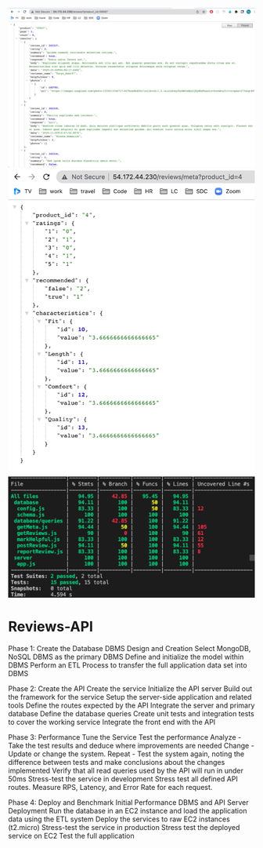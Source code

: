![Screenshot](reviews.png)
![Screenshot](meta.png)
![Screenshot](test_coverage.png)

# Reviews-API

Phase 1: Create the Database
DBMS Design and Creation
Select MongoDB, NoSQL DBMS as the primary DBMS
Define and initialize the model within DBMS
Perform an ETL Process to transfer the full application data set into DBMS

Phase 2: Create the API
Create the service
Initialize the API server
Build out the framework for the service
Setup the server-side application and related tools
Define the routes expected by the API
Integrate the server and primary database
Define the database queries
Create unit tests and integration tests to cover the working service
Integrate the front end with the API

Phase 3: Performance Tune the Service
Test the performance
Analyze - Take the test results and deduce where improvements are needed
Change - Update or change the system.
Repeat - Test the system again, noting the difference between tests and make conclusions about the changes implemented
Verify that all read queries used by the API will run in under 50ms
Stress-test the service in development
Stress test all defined API routes. Measure RPS, Latency, and Error Rate for each request.

Phase 4: Deploy and Benchmark Initial Performance
DBMS and API Server Deployment
Run the database in an EC2 instance and load the application data using the ETL system
Deploy the services to raw EC2 instances (t2.micro)
Stress-test the service in production
Stress test the deployed service on EC2
Test the full application
